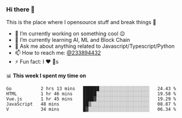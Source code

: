 ### Hi there 👋

<!--
**a233894432/a233894432** is a ✨ _special_ ✨ repository because its `README.md` (this file) appears on your GitHub profile.

Here are some ideas to get you started:

- 🔭 I’m currently working on ...
- 🌱 I’m currently learning ...
- 👯 I’m looking to collaborate on ...
- 🤔 I’m looking for help with ...
- 💬 Ask me about ...
- 📫 How to reach me: ...
- 😄 Pronouns: ...
- ⚡ Fun fact: ...
-->
 
 
This is the place where I opensource stuff and break things :rofl:

- 🔭 I’m currently working on something cool :wink:
- 🌱 I’m currently learning AI, ML and Block Chain
- 💬 Ask me about anything related to Javascript/Typescript/Python
- 📫 How to reach me: [@233894432](https://twitter.com/233894432)
- ⚡ Fun fact: I :heart: :dog:s

📊 **This week I spent my time on**
<!--START_SECTION:waka-->
```text
Go           2 hrs 13 mins   ██████░░░░░░░░░░░░░░░░░░░   24.43 % 
HTML         1 hr 46 mins    █████░░░░░░░░░░░░░░░░░░░░   19.58 % 
Vue.js       1 hr 45 mins    ████▓░░░░░░░░░░░░░░░░░░░░   19.29 % 
JavaScript   48 mins         ██▒░░░░░░░░░░░░░░░░░░░░░░   08.87 % 
V            34 mins         █▓░░░░░░░░░░░░░░░░░░░░░░░   06.34 % 
```
<!--END_SECTION:waka-->
